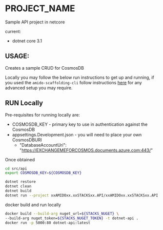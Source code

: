 # PROJECT_NAME 

Sample API project in netcore

current: 
 - dotnet core 3.1

<!-- ... more stuff here ... -->

USAGE:
---
Creates a sample CRUD for CosmosDB
<!-- TODO: flesh this out -->

Locally you may follow the below run instructions to get up and running, if you used the `amido-scaffolding-cli` follow instructions [here](https://amido.github.io/stacks/docs/getting_started_demo) for any advanced setup you may require.

RUN Locally 
---

Pre-requisites for running locally are:
  - COSMOSDB_KEY - primary key to use in authentication against the CosmosDB
  - appsettings.Development.json - you will need to place your own CosmosDBURI
    - "DatabaseAccountUri": "https://EXCHANGEMEFORCOSMOS.documents.azure.com:443/"


Once obtained
```bash
cd src/api
export COSMOSDB_KEY=${COSMOSDB_KEY}

dotnet restore
dotnet clean
dotnet build
dotnet run --project xxAMIDOxx.xxSTACKSxx.API/xxAMIDOxx.xxSTACKSxx.API.csproj
```

docker build and run locally
```bash
docker build --build-arg nuget_url=${STACKS_NUGET} \
--build-arg nuget_token=${STACKS_NUGET_TOKEN} -t dotnet-api .
docker run -p 5000:80 dotnet-api:latest
```


